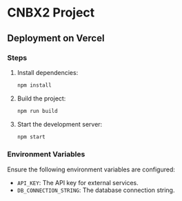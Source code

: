# CNBX2 Project

## Deployment on Vercel

### Steps
1. Install dependencies:
   ```bash
   npm install
   ```
2. Build the project:
   ```bash
   npm run build
   ```
3. Start the development server:
   ```bash
   npm start
   ```

### Environment Variables
Ensure the following environment variables are configured:
- `API_KEY`: The API key for external services.
- `DB_CONNECTION_STRING`: The database connection string.
